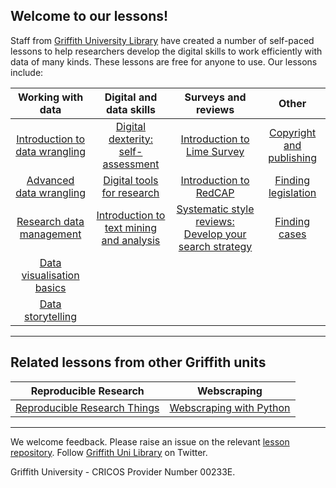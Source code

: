 
## Welcome to our lessons!

Staff from [Griffith University Library](https://www.griffith.edu.au/library) have created a number of self-paced lessons to help researchers develop the digital skills to work efficiently with data of many kinds. These lessons are free for anyone to use. Our lessons include:

|**Working with data**  | **Digital and data skills**  | **Surveys and reviews**  | **Other** |
| :---: | :---: | :---: | :---: |
| [Introduction to data wrangling](https://griffithunilibrary.github.io/intro-data-wrangle/) | [Digital dexterity: self-assessment](https://griffithunilibrary.github.io/digital-dexterity/)| [Introduction to Lime Survey](https://griffithunilibrary.github.io/limesurvey/) | [Copyright and publishing](https://griffithunilibrary.github.io/copyright-publishing/#/)|
| [Advanced data wrangling](https://griffithunilibrary.github.io/Advanced-data-wrangle/) | [Digital tools for research](https://griffithunilibrary.github.io/digital-tools/) | [Introduction to RedCAP](https://griffithunilibrary.github.io/redcap/) | [Finding legislation](https://griffithunilibrary.github.io/finding-legislation/#/) |
|  [Research data management](https://griffithunilibrary.github.io/Research_data_management/) | [Introduction to text mining and analysis](https://griffithunilibrary.github.io/intro-text-mining-analysis/) | [Systematic style reviews: Develop your search strategy](https://griffithunilibrary.github.io/systematic-review-training/index.html#/) | [Finding cases](https://griffithunilibrary.github.io/finding-cases/#/) |
| [Data visualisation basics](https://griffithunilibrary.github.io/data-vis-basics/)| | | |
| [Data storytelling](https://griffithunilibrary.github.io/data-storytelling/)| | | |

---------

## Related lessons from other Griffith units

| **Reproducible Research** |  **Webscraping** |
| :---: | :---: |
| [Reproducible Research Things](https://guereslib.github.io/Reproducible-Research-Things/)| [Webscraping with Python](https://gu-eresearch.github.io/web_scraping_workshop/)|

-----------------

We welcome feedback. Please raise an issue on the relevant [lesson repository](https://github.com/orgs/GriffithUniLibrary/repositories). Follow [Griffith Uni Library](https://twitter.com/GriffithLibrary) on Twitter.

Griffith University - CRICOS Provider Number 00233E.
